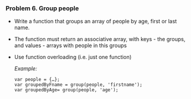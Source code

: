 ### Problem 6. Group people
*	Write a function that groups an array of people by age, first or last name.
*	The function must return an associative array, with keys - the groups, and values - arrays with people in this groups
*	Use function overloading (i.e. just one function)

	_Example:_
	
		var people = {…};
		var groupedByFname = group(people, 'firstname');
		var groupedByAge= group(people, 'age');
